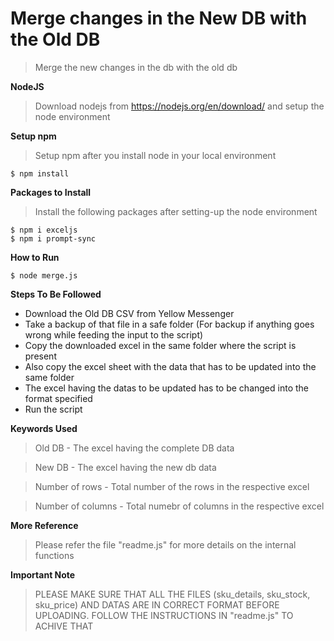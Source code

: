 # Merge changes in the New DB with the Old DB

> Merge the new changes in the db with the old db

**NodeJS**

> Download nodejs from https://nodejs.org/en/download/ and setup the node environment

**Setup npm**

> Setup npm after you install node in your local environment

```shell
$ npm install
```

**Packages to Install**

> Install the following packages after setting-up the node environment 

```shell
$ npm i exceljs
$ npm i prompt-sync
```

**How to Run**

```shell
$ node merge.js
```

**Steps To Be Followed**

- Download the Old DB CSV from Yellow Messenger
- Take a backup of that file in a safe folder (For backup if anything goes wrong while feeding the input to the script)
- Copy the downloaded excel in the same folder where the script is present
- Also copy the excel sheet with the data that has to be updated into the same folder
- The excel having the datas to be updated has to be changed into the format specified
- Run the script

**Keywords Used**

> Old DB - The excel having the complete DB data

> New DB - The excel having the new db data

> Number of rows - Total number of the rows in the respective excel

> Number of columns - Total numebr of columns in the respective excel

**More Reference**

> Please refer the file "readme.js" for more details on the internal functions

**Important Note**

> PLEASE MAKE SURE THAT ALL THE FILES (sku_details, sku_stock, sku_price) AND DATAS ARE IN CORRECT FORMAT BEFORE UPLOADING. FOLLOW THE INSTRUCTIONS IN "readme.js" TO ACHIVE THAT